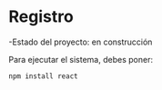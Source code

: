 # Registro

-Estado del proyecto: en construcción

Para ejecutar el sistema, debes poner:

```npm install react```
